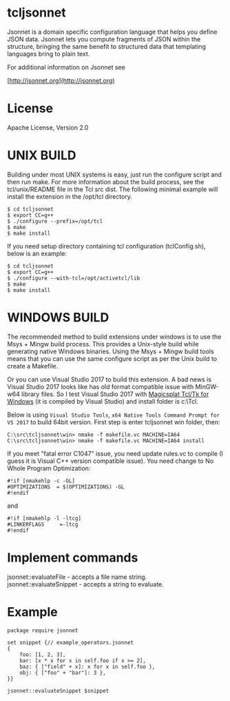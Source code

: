tcljsonnet
=====

Jsonnet is a domain specific configuration language that helps you 
define JSON data. Jsonnet lets you compute fragments of JSON within 
the structure, bringing the same benefit to structured data that 
templating languages bring to plain text.

For additional information on Jsonnet see

[http://jsonnet.org](http://jsonnet.org)


License
=====

Apache License, Version 2.0


UNIX BUILD
=====

Building under most UNIX systems is easy, just run the configure script
and then run make. For more information about the build process, see
the tcl/unix/README file in the Tcl src dist. The following minimal
example will install the extension in the /opt/tcl directory.

	$ cd tcljsonnet
	$ export CC=g++
	$ ./configure --prefix=/opt/tcl
	$ make
	$ make install
	
If you need setup directory containing tcl configuration (tclConfig.sh),
below is an example:

	$ cd tcljsonnet
	$ export CC=g++
	$ ./configure --with-tcl=/opt/activetcl/lib
	$ make
	$ make install


WINDOWS BUILD
=====

The recommended method to build extensions under windows is to use the
Msys + Mingw build process. This provides a Unix-style build while
generating native Windows binaries. Using the Msys + Mingw build tools
means that you can use the same configure script as per the Unix build
to create a Makefile.

Or you can use Visual Studio 2017 to build this extension. A bad news is
Visual Studio 2017 looks like has old format compatible issue with MinGW-w64
library files. So I test Visual Studio 2017 with
[Magicsplat Tcl/Tk for Windows](http://www.magicsplat.com/tcl-installer/index.html) 
(it is compiled by Visual Studio) and install folder is c:\Tcl.

Below is using `Visual Studio Tools`, `x64 Native Tools Command Prompt for VS 2017`
to build 64bit version. First step is enter tcljsonnet win folder, then:

	C:\src\tcljsonnet\win> nmake -f makefile.vc MACHINE=IA64
	C:\src\tcljsonnet\win> nmake -f makefile.vc MACHINE=IA64 install	

If you meet "fatal error C1047" issue, you need update rules.vc to compile 
(I guess it is Visual C++ version compatible issue). You need change to 
No Whole Program Optimization:

	#!if [nmakehlp -c -GL]
	#OPTIMIZATIONS  = $(OPTIMIZATIONS) -GL
	#!endif

and

	#!if [nmakehlp -l -ltcg]
	#LINKERFLAGS     =-ltcg
	#!endif


Implement commands
=====

jsonnet::evaluateFile - accepts a file name string.  
jsonnet::evaluateSnippet - accepts a string to evaluate. 


Example
=====

    package require jsonnet

    set snippet {// example_operators.jsonnet
    {
        foo: [1, 2, 3],
        bar: [x * x for x in self.foo if x >= 2],
        baz: { ["field" + x]: x for x in self.foo },
        obj: { ["foo" + "bar"]: 3 },
    }}

    jsonnet::evaluateSnippet $snippet

